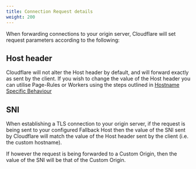 ```yaml
---
title: Connection Request details
weight: 200
---
```


When forwarding connections to your origin server, Cloudflare will set request parameters according to the following:

## Host header
Cloudflare will not alter the Host header by default, and will forward exactly as sent by the client. If you wish to change the value of the Host header you can utilise Page-Rules or Workers using the steps outlined in [Hostname Specific Behaviour](/ssl-for-saas/hostname-specific/)


## SNI 
When establishing a TLS connection to your origin server, if the request is being sent to your configured Fallback Host then the value of the SNI sent by Cloudflare will match the value of the Host header sent by the client (i.e. the custom hostname).

If however the request is being forwarded to a Custom Origin, then the value of the SNI will be that of the Custom Origin.
